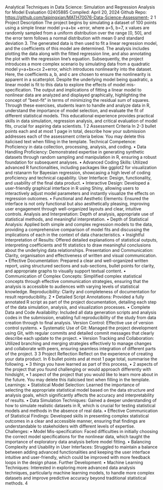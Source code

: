 Analytical Techniques in Data Science:
Simulation and Regression Analysis for Model
Evaluation
02405885
Compiled: April 20, 2024
Github Repo: https://github.com/taipingxian/MATH70076-Data-Science-Assessment-
2
1 Project Description
The project begins by simulating a dataset of 100 points using a simple linear
model y=a+bx +error, where a=5, b=7, x values are randomly sampled from a
uniform distribution over the range [0, 50], and the error term follows a normal
distribution with mean 0 and standard deviation 3. The generated data is then
used to fit a linear regression model, and the coefficients of this model are determined.
The analysis includes plotting the data along with the fitted regression
line, and also annotating the plot with the regression line’s equation.
Subsequently, the project introduces a more complex scenario by simulating data
from a quadratic model y=a+bx+cx 2+error, which introduces nonlinearity into
the dataset. Here, the coefficients a, b, and c are chosen to ensure the nonlinearity
is apparent in a scatterplot. Despite the underlying model being quadratic, a
linear model is fit to this data to explore the effects of model mis-specification. The
output and implications of fitting a linear model to nonlinear data are analyzed and
displayed graphically, highlighting the concept of ”best-fit” in terms of minimizing
the residual sum of squares.
Through these exercises, students learn to handle and analyze data in R, understand
the importance of model selection, and evaluate the fit of different statistical
models. This educational experience provides practical skills in data simulation,
regression analysis, and critical evaluation of model fits, crucial for aspiring data
scientists.
1
2 Assessment Criteria
In 2-3 bullet points each and at most 1 page in total, describe how your submission
addresses each of the assessment criteria below. You may delete this italicised text
when filling in the template.
Technical Competence: Proficiency in data collection, processing, analysis, and
coding.
• Data Handling Proficiency: Demonstrated expertise in generating synthetic
datasets through random sampling and manipulation in R, ensuring a robust
foundation for subsequent analyses.
• Advanced Coding Skills: Utilized advanced R functionalities, including packages
like ggplot2 for visualization and rstanarm for Bayesian regression,
showcasing a high level of coding proficiency and technical capability.
User Interface: Design, functionality, and usability of the final data product.
• Interactive Design: Developed a user-friendly graphical interface in R using
Shiny, allowing users to interactively adjust model parameters and instantly
visualize the effects on regression outcomes.
• Functional and Aesthetic Elements: Ensured the interface is not only functional
but also aesthetically pleasing, improving user engagement through
well-organized layouts and clear, intuitive controls.
Analysis and Interpretation: Depth of analysis, appropriate use of statistical
methods, and meaningful interpretation.
• Depth of Statistical Analysis: Applied both simple and complex regression
models to the data, providing a comprehensive comparison of model fits and
discussing the implications of each in the context of data characteristics.
• Insightful Interpretation of Results: Offered detailed explanations of statistical
outputs, interpreting coefficients and fit statistics to draw meaningful
conclusions about the underlying data relationships.
Presentation and Communication: Clarity, organisation and effectiveness of
written and visual communication.
• Effective Documentation: Prepared a clear and well-organized written report,
using structured sections and sub-sections, bullet points for clarity,
and appropriate graphs to visually support textual content.
• Communication of Complex Concepts: Simplified complex statistical concepts
through effective communication strategies, ensuring that the analysis
is accessible to audiences with varying levels of statistical knowledge.
Reproducibility: Clarity and completeness of documentation for result reproducibility.
2
• Detailed Script Annotations: Provided a fully annotated R script as part
of the project documentation, detailing each step of the data simulation,
analysis, and visualization processes.
• Complete Data and Code Availability: Included all data generation scripts
and analysis codes in the submission, enabling full reproducibility of the
study from data creation through to final analysis.
Version Control: Effective use of version control systems.
• Systematic Use of Git: Managed the project development using Git, with
regular commits and detailed commit messages that clearly describe each
update to the project.
• Version Tracking and Collaboration: Utilized branching and merging strategies
effectively to manage changes and collaborate with peers, ensuring seamless
integration of different parts of the project.
3
3 Project Reflection
Reflect on the experience of creating your data product. In 6 bullet points and at
most 1 page total, summarise the following.
• 3 things you have learned as part of this process,
• 2 aspects of the project that you found challenging or would approach differently
with hindsight,
• 1 aspect of the project that you would like to learn more about in the future.
You may delete this italicised text when filling in the template.
Learnings:
• Statistical Model Selection: Learned the importance of selecting the appropriate
statistical model based on the data structure and analysis goals, which
significantly affects the accuracy and interpretability of results.
• Data Simulation Techniques: Gained a deeper understanding of how to simulate
realistic datasets in R, which is crucial for testing statistical models
and methods in the absence of real data.
• Effective Communication of Statistical Findings: Developed skills in presenting
complex statistical outcomes in a clear and accessible manner, ensuring
that findings are understandable to stakeholders with different levels of expertise.
Challenges:
• Model Mis-specification: Faced difficulties in initially choosing the correct
model specifications for the nonlinear data, which taught the importance of
exploratory data analysis before model fitting.
• Balancing Complexity and Usability in User Interfaces: Struggled to maintain
a balance between adding advanced functionalities and keeping the user
interface intuitive and user-friendly, which could be improved with more
feedback loops in the design phase.
Further Development:
• Machine Learning Techniques: Interested in exploring more advanced data
analysis techniques, particularly machine learning models, to handle more
complex datasets and improve predictive accuracy beyond traditional statistical
methods.
4
